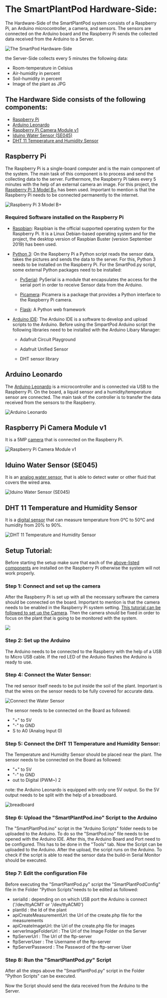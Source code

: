 # The SmartPlantPod Hardware-Side:

The Hardware-Side of the SmartPlantPod system consists of a Raspberry Pi, an Arduino microcontroller,  a camera, and sensors. The sensors are connected on the Arduino board and the Raspberry Pi sends the collected data received from the Arduino to a Server. 

![The SmartPod Hardware-Side](https://github.com/FeliziusV/SmartPod-Hardware-Side/blob/master/Wiki/images/IMG_1799.jpg)

the Server-Side collects every 5 minutes the following data:

* Room-temperature in Celsius
* Air-humidity in percent
* Soil-humidity in percent
* Image of the plant as JPG

## The Hardware Side consists of the following components:

* [Raspberry Pi](#Raspberry-Pi)
* [Arduino Leonardo](#Arduino-Leonardo)
* [Raspberry Pi Camera Module v1](#Raspberry-Pi-Camera-Module-v1)
* [Iduino Water Sensor (SE045)](#Iduino-Water-Sensor-(SE045))
* [DHT 11 Temperature and Humidity Sensor](#DHT-11-Temperature-and-Humidity-Sensor)

## Raspberry Pi
The Raspberry Pi is a single-board computer and is the main component of the system. The main task of this component is to process and send the collecting data to the server. Furthermore, the Raspberry Pi takes every 5 minutes with the help of an external camera an image. For this project, the [Raspberry Pi 3 Model B+](https://www.raspberrypi.org/products/raspberry-pi-3-model-b-plus/) has been used. Important to mention is that the Raspberry Pi needs to be connected permanently to the internet. 

![Raspberry Pi 3 Model B+](https://github.com/FeliziusV/SmartPod-Hardware-Side/blob/master/Wiki/images/IMG_1804.jpg)

### Required Software installed on the Raspberry Pi
* [Raspbian](https://www.raspberrypi.org/downloads/raspbian/): Raspbian is the official supported operating system for the Raspberry Pi. It is a Linux Debian-based operating system and for the project, the desktop version of Raspbian Buster (version September 2019) has been used. 

* [Python 3](https://www.python.org/downloads/): On the Raspberry Pi a Python script reads the sensor data, takes the pictures and sends the data to the server. For this, Python 3 needs to be installed on the Raspberry Pi.
For the SmartPod.py script, some external Python packages need to be installed:

     * [PySerial](https://pyserial.readthedocs.io/en/latest/shortintro.html):
     PySerial is a module that encapsulates the access for the serial port in order to receive Sensor data from the 
     Arduino.

     * [Picamera](https://picamera.readthedocs.io/en/release-1.13/): Picamera is a package that provides a Python 
     interface to the Raspberry Pi camera.
     
     * [Flask](https://www.fullstackpython.com/flask.html): A Python web framework

* [Arduino IDE](https://www.arduino.cc/en/Main/Software): The Arduino IDE is a software to develop and upload scripts to the Arduino. Before using the SmpartPod Arduino script the following libraries need to be installed with the Arduino Libary Manager:

     * Adafruit Circuit Playground

     * Adafruit Unified Sensor

     * DHT sensor library

## Arduino Leonardo
The [Arduino Leonardo](https://www.arduino.cc/en/Main/Arduino_BoardLeonardo) is a  microcontroller and is connected via USB to the Raspberry Pi. On the board, a liquid sensor and a humidity/temperature sensor are connected. The main task of the controller is to transfer the data received from the sensors to the Raspberry.

![Arduino Leonardo](https://github.com/FeliziusV/SmartPod-Hardware-Side/blob/master/Wiki/images/IMG_1798.jpg)
 
## Raspberry Pi Camera Module v1
It is a 5MP [camera](https://www.raspberrypi.org/documentation/hardware/camera/) that is connected on the Raspberry Pi.

![Raspberry Pi Camera Module v1](https://github.com/FeliziusV/SmartPod-Hardware-Side/blob/master/Wiki/images/IMG_1805.jpg)

## Iduino Water Sensor (SE045)
It is an [analog water sensor](https://asset.conrad.com/media10/add/160267/c1/-/en/001485323DS01/datenblatt-1485323-iduino-feuchte-sensor-modul-1-st-se045.pdf), that is able to detect water or other fluid that covers the wired area. 

![Iduino Water Sensor (SE045)](https://github.com/FeliziusV/SmartPod-Hardware-Side/blob/master/Wiki/images/IMG_1801.jpg)

## DHT 11 Temperature and Humidity Sensor 
It is a [digital sensor](https://components101.com/dht11-temperature-sensor
) that can measure temperature from 0°C to 50°C and humidity from 20% to 90%.

![DHT 11 Temperature and Humidity Sensor ](https://github.com/FeliziusV/SmartPod-Hardware-Side/blob/master/Wiki/images/IMG_1803.jpg)

## Setup Tutorial:

Before starting the setup make sure that each of the [above-listed components](#Required-Software-installed-on-the-Raspberry-Pi) are installed on the Raspberry Pi otherwise the system will not work properly. 

### Step 1: Connect and set up the camera
After the Raspberry Pi is set up with all the necessary software the camera should be connected on the board. Important to mention is that the camera needs to be enabled in the Raspberry Pi system setting. [This tutorial can be followed to set up the Camera](https://thepihut.com/blogs/raspberry-pi-tutorials/16021420-how-to-install-use-the-raspberry-pi-camera). Then the camera should be fixed in order to focus on the plant that is going to be monitored with the system.

![](https://github.com/FeliziusV/SmartPod-Hardware-Side/blob/master/Wiki/images/IMG_1809.jpg)

### Step 2: Set up the Arduino

The Arduino needs to be connected to the Raspberry with the help of a USB to Micro USB cable. If the red LED of the Arduino flashes the Arduino is ready to use. 

### Step 4: Connect the Water Sensor:

The red sensor itself needs to be put inside the soil of the plant. Important is that the wires on the sensor needs to be fully covered for accurate data.

![Connect the Water Sensor](https://github.com/FeliziusV/SmartPod-Hardware-Side/blob/master/Wiki/images/IMG_1812.jpg)


The sensor needs to be connected on the Board as followed:

* "+" to 5V
* "-" to GND
* S to A0 (Analog Input 0)

### Step 5: Connect the DHT 11 Temperature and Humidity Sensor:

The Temperature and Humidity Sensor should be placed near the plant. 
The sensor needs to be connected on the Board as followed:

* "+" to 5V
* "-" to GND
* out to Digital (PWM~) 2

note: the Arduino Leonardo is equipped with only one 5V output. So the 5V output needs to be split with the help of a breadboard. 

![breadboard](https://github.com/FeliziusV/SmartPod-Hardware-Side/blob/master/Wiki/images/IMG_1813.jpg)

### Step 6: Upload the "SmartPlantPod.ino" Script to the Arduino
The "SmartPlantPod.ino" script in the "Arduino Scripts" folder needs to be uploaded to the Arduino. To do so the "SmartPod.ino" file needs to be opened with the Arduino IDE. After this, the Arduino Board and Port need to be configured. This has to be done in the "Tools" tab. Now the Script can be uploaded to the Arduino. After the upload, the script runs on the Arduino. To check if the script is able to read the sensor data the build-in Serial Monitor should be executed.

### Step 7: Edit the configuration File
Before executing the "SmartPlantPod.py" script the "SmartPlantPodConfig" file in the Folder "Python Scripts"needs to be edited as followed:

* serialId :  depending on on which USB port the Arduino is connect ('/dev/ttyACM1' or '/dev/ttyACM0')
* plantId : the Id of the plant
* apiCreateMeasurementUrl: the Url of the create.php file for the measurements
* apiCreateImageUrl: the Url of the create.php file for images
* serverImageFolderUrl : The Url of the Image Folder on the Server
* ftpServerUrl : The Url of the ftp-server 
* ftpServerUser : The Username of the ftp-server
* ftpServerPassword : The Password of the ftp-server User

### Step 8: Run the "SmartPlantPod.py" Script
After all the steps above the "SmartPlantPod.py" script in the Folder "Python Scripts" can be executed. 

Now the Script should send the data received from the Arduino to the Server. 






